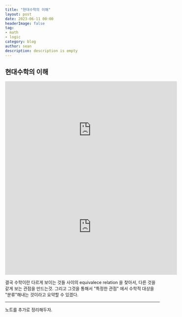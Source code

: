 ```yaml
---
title: "현대수학의 이해"
layout: post
date: 2023-06-11 00:00
headerImage: false
tag:
- math
- logic
category: blog
author: sean
description: description is empty
---
```


## 현대수학의 이해

<iframe width="560" height="315" src="https://www.youtube.com/embed/A9huVtmrQCk" title="YouTube video player" frameborder="0" allow="accelerometer; autoplay; clipboard-write; encrypted-media; gyroscope; picture-in-picture; web-share" allowfullscreen></iframe>

<iframe width="560" height="315" src="https://www.youtube.com/embed/dxEfx1un2YE" title="YouTube video player" frameborder="0" allow="accelerometer; autoplay; clipboard-write; encrypted-media; gyroscope; picture-in-picture; web-share" allowfullscreen></iframe>


결국 수학이란 다르게 보이는 것들 사이의 equivalece relation 을 찾아서, 다른 것을 같게 보는 관점을 만드는것.
그리고 그것을 통해서 "특정한 관점" 에서 수학적 대상을 "분류"해내는 것이라고 요약할 수 있겠다.

---

노트를 추가로 정리해두자.
